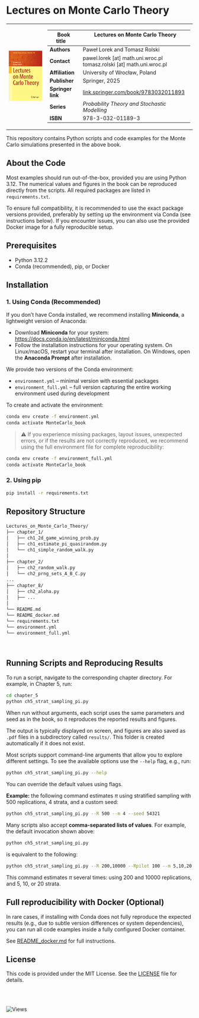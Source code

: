 # Lectures on Monte Carlo Theory

<table>
<tr>
<td>
<img src="book_cover.png" alt="Book cover" width="210"/>
</td>
<td>

| Book title&nbsp;&nbsp;&nbsp;&nbsp; | Lectures on Monte Carlo Theory  &nbsp;&nbsp;&nbsp;&nbsp;&nbsp;&nbsp;&nbsp;&nbsp;&nbsp;&nbsp;&nbsp;&nbsp;&nbsp;&nbsp;&nbsp;&nbsp; |
|------------------------------------|---------------------------------------------------------------------------------------------------------------------------------|
| **Authors**                        | Paweł Lorek and Tomasz Rolski                                                                                                   |
| **Contact** | pawel.lorek [at] math.uni.wroc.pl<br>tomasz.rolski [at] math.uni.wroc.pl                                                            |
| **Affiliation**                    | University of Wrocław, Poland                                                                                                   |
| **Publisher**                      | Springer, 2025                                                                                                                  |
| **Springer link**                  | [link.springer.com/book/9783032011893](https://link.springer.com/book/9783032011893)                                            |
| **Series**                         | *Probability Theory and Stochastic Modelling*                                                                                   |
| **ISBN**                           | 978-3-032-01189-3                                                                                                               |

</td>
</tr>
</table>

This repository contains Python scripts and code examples for the Monte Carlo simulations presented in the above book.

 
## About the Code

Most examples should run out-of-the-box, provided you are using Python 3.12. The numerical values and figures in the book can be reproduced directly from the scripts. All required packages are listed in `requirements.txt`.


To ensure full compatibility, it is recommended to use the exact package versions provided, preferably by setting up the environment via Conda (see instructions below). If you encounter issues, you can also use the provided Docker image for a fully reproducible setup.


## Prerequisites
- Python 3.12.2
- Conda (recommended), pip, or Docker




## Installation
### 1. Using Conda (Recommended)

If you don’t have Conda installed, we recommend installing **Miniconda**, a lightweight version of Anaconda:

- Download **Miniconda** for your system: https://docs.conda.io/en/latest/miniconda.html
- Follow the installation instructions for your operating system.
  On Linux/macOS, restart your terminal after installation.
  On Windows, open the **Anaconda Prompt** after installation.

We provide two versions of the Conda environment:

- `environment.yml` – minimal version with essential packages
- `environment_full.yml` – full version capturing the entire working environment used during development

To create and activate the environment:

```bash
conda env create -f environment.yml
conda activate MonteCarlo_book
```


> ⚠️  If you experience missing packages, layout issues, unexpected errors, or if the results are not
> correctly reproduced, we recommend using the full environment file for complete reproducibility:


```bash
conda env create -f environment_full.yml
conda activate MonteCarlo_book
```


### 2. Using pip
```bash
pip install -r requirements.txt
```
 
## Repository Structure
```
Lectures_on_Monte_Carlo_Theory/
├── chapter_1/
│   ├── ch1_2d_game_winning_prob.py
│   ├── ch1_estimate_pi_quasirandom.py
│   └── ch1_simple_random_walk.py
│
├── chapter_2/
│   ├── ch2_random_walk.py
│   └── ch2_prng_sets_A_B_C.py
...
├── chapter_8/
│   ├── ch2_aloha.py
│   ├── ...
│
└── README.md
└── README_docker.md
└── requirements.txt
└── environment.yml
└── environment_full.yml



```
 
## Running Scripts and Reproducing Results

To run a script, navigate to the corresponding chapter directory. For example, in Chapter 5, run:

```bash
cd chapter_5
python ch5_strat_sampling_pi.py
```

When run without arguments, each script uses the same parameters and  seed as in the book, so it reproduces the reported results and figures.

The output is typically displayed on screen, and figures are also saved as `.pdf` files in a subdirectory called `results/`. This folder is created automatically if it does not exist.

Most scripts support command-line arguments that allow you to explore different settings.  To see the available options use the `--help` flag, e.g., run:

```bash
python ch5_strat_sampling_pi.py --help
```

You can override the default values using flags.  

**Example:** the following command estimates $\pi$ using stratified sampling with 500 replications, 4 strata, and a custom seed:

```bash
python ch5_strat_sampling_pi.py --R 500 --m 4 --seed 54321
```

Many scripts also accept **comma-separated lists of values**.  For example, the default invocation shown above:

```bash
python ch5_strat_sampling_pi.py
```

is equivalent to the following:

```bash
python ch5_strat_sampling_pi.py --R 200,10000 --Rpilot 100 --m 5,10,20 --results_path results --seed 31415
```

This command estimates $\pi$ several times: using 200 and 10000 replications, and 5, 10, or 20 strata.

 

##   Full reproducibility with Docker (Optional)

In rare cases, if installing with Conda does not fully reproduce the expected results (e.g., due to subtle version differences or system dependencies), you can run all code examples inside a fully configured Docker container.

See [README_docker.md](README_docker.md) for full instructions.
 
## License
This code is provided under the MIT License. See the [LICENSE](LICENSE) file for details.



<br>

<br>

![Views](https://komarev.com/ghpvc/?username=lorek&repo=Lectures_on_Monte_Carlo_Theory&label=Repo%20views)
